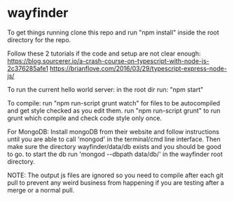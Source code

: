 # wayfinder

To get things running clone this repo and run "npm install" inside the root directory for the repo.

Follow these 2 tutorials if the code and setup are not clear enough:
<https://blog.sourcerer.io/a-crash-course-on-typescript-with-node-js-2c376285afe1>
<https://brianflove.com/2016/03/29/typescript-express-node-js/>

To run the current hello world server:
in the root dir run: "npm start"

To compile:
run "npm run-script grunt watch" for files to be autocompiled and get style checked as you edit them.
run "npm run-script grunt" to run grunt which compile and check code style only once.

For MongoDB:
Install mongoDB from their website and follow instructions until you are able to call 'mongod'
in the terminal/cmd line interface. Then make sure the directory wayfinder/data/db exists and you should be good to go.
to start the db run 'mongod --dbpath data/db/' in the wayfinder root directory.

NOTE:
The output js files are ignored so you need to compile after each git pull to prevent any weird business
from happening if you are testing after a merge or a normal pull.